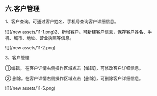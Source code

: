 ## 六.客户**管理**

1、客户查询。可通过客户姓名、手机号查询客户详细信息。

![](/new assets/11-1.png)2、新增客户。可新建客户信息，保存客户姓名、手机、城市、地址、营业执照等信息。

![](/new assets/11-2.png)

3、客户管理

①编辑。 在客户详情右侧操作区域点击【编辑】，可修改客户详细信息。

② 删除。在客户详情右侧操作区域点击【删除】，可删除客户详细信息。

![](/new assets/11-5.png)

